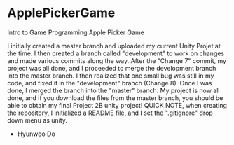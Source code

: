 # ApplePickerGame
Intro to Game Programming Apple Picker Game

I initially created a master branch and uploaded my current Unity Projet at the time.
I then created a branch called "development" to work on changes and made various commits along the way.
After the "Change 7" commit, my project was all done, and I proceeded to merge the development branch into the master branch.
I then realized that one small bug was still in my code, and fixed it in the "development" branch (Change 8). Once I was done, I merged the branch into the "master" branch.
My project is now all done, and if you download the files from the master branch, you should be able to obtain my final Project 2B unity project!
QUICK NOTE, when creating the repository, I initialized a README file, and I set the ".gitignore" drop down menu as unity.
- Hyunwoo Do
